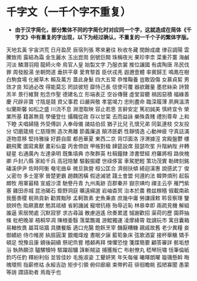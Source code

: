 # 千字文（一千个字不重复）

- **由于汉字简化，部分繁体不同的字简化时对应同一个字，这就造成在简体《千字文》中有重复的字出现，以下为经过确认，不重复的一千个子的繁体字版。**

天地玄黃
宇宙洪荒
日月盈昃
辰宿列張
寒來暑往
秋收冬藏
閏餘成歲
律召調陽
雲騰致雨
露結為霜
金生麗水
玉出崑崗
劍號巨闕
珠稱夜光
果珍李柰
菜重芥薑
海鹹河淡
鱗潛羽翔
龍師火帝
鳥官人皇
始製文字
乃服衣裳
推位讓國
有虞陶唐
吊民伐罪
周發殷湯
坐朝問道
垂拱平章
愛育黎首
臣伏戎羌
遐邇壹體
率賓歸王
鳴鳳在樹
白駒食場
化被草木
賴及萬方
蓋此身髮
四大五常
恭惟鞠養
豈敢毀傷
女慕貞絜
男效才良
知過必改
得能莫忘
罔談彼短
靡恃己長
信使可覆
器欲難量
墨悲絲染
詩贊羔羊
景行維賢
剋念作聖
德建名立
形端表正
空谷傳聲
虛堂習聽
禍因惡積
福緣善慶
尺辟非寶
寸陰是競
資父事君
曰嚴與敬
孝當竭力
忠則盡命
臨深履薄
夙興溫清
似蘭斯馨
如松之盛
川流不息
淵澄取映
容止若思
言辭安定
篤初誠美
慎終宜令
榮業所基
籍甚無竟
學優登仕
攝職從政
存以甘棠
去而益詠
樂殊貴賤
禮別尊卑
上和下睦
夫唱婦隨
外受傅訓
入奉母儀
諸姑伯叔
猶子比兒
孔懷兄弟
同氣連枝
交友投分
切磨箴規
仁慈隱惻
造次弗離
節義廉退
顛沛匪虧
性靜情逸
心動神疲
守真誌滿
逐物意移
堅持雅操
好爵自縻
都邑華夏
東西二京
背邙面洛
浮渭據涇
宮殿盤鬱
樓觀飛驚
圖寫禽獸
畫彩仙靈
丙舍傍啟
甲帳對楹
肆筵設席
鼓瑟吹笙
升階納陛
弁轉疑星
右通廣內
左達承明
既集墳典
亦聚群英
杜稿鐘隸
漆書壁經
府羅將相
路俠槐卿
戶封八縣
家給千兵
高冠陪輦
驅轂振纓
世祿侈富
車駕肥輕
策功茂實
勒碑刻銘
磻溪伊尹
佐時阿衡
奄宅曲阜
微旦孰營
桓公匡合
濟弱扶傾
綺迴漢惠
說感武丁
俊乂密勿
多士寔寧
晉楚更霸
趙魏困橫
假途滅虢
踐土會盟
何遵約法
韓弊煩刑
起翦頗牧
用軍最精
宣威沙漠
馳譽丹青
九州禹跡
百郡秦并
嶽宗琠均
禪主云亭
雁門紫塞
雞田赤城
昆池碣石
鉅野洞庭
曠遠綿邈
岩岫杳冥
治本於農
務兹稼穡
俶載南畝
我藝黍稷
稅熟貢新
勸賞黜陟
孟軻敦素
史魚秉直
庶幾中庸
勞謙謹敕
聆音察理
鑒貌辨色
貽厥嘉猷
勉其祗植
省躬譏誡
寵增抗極
殆辱近恥
林皋幸即
兩疏見機
解組誰逼
索居閒處
沉默寂寥
求古尋論
散慮逍遙
欣奏累遣
慽謝歡招
渠荷的歷
園莽抽條
枇杷晚翠
梧桐早凋
陳根委翳
落葉飄颯
游鯤獨運
凌摩絳霄
耽讀玩市
寓目囊箱
易輶攸畏
屬耳垣牆
具膳餐飯
適口充腸
飽飫烹宰
饑厭糟糠
親戚故舊
老少異糧
妾御績紡
侍巾帷房
紈扇圓潔
銀燭煒煌
晝眠夕寐
藍筍象床
弦歌酒宴
接杯舉觴
矯手頓足
悅豫且康
嫡後嗣續
祭祀烝嘗
稽顙再拜
悚懼恐惶
箋牒簡要
顧答審詳
骸垢想浴
執熱願涼
驢騾犢特
駭躍超驤
誅斬賊盜
捕獲叛亡
布射僚丸
嵇琴阮嘯
恬筆倫紙
鈞巧任釣
釋紛利俗
並皆佳妙
毛施淑姿
工顰妍笑
年矢每催
曦暉朗曜
璇璣懸斡
晦魄環照
指薪修祜
永綏吉劭
矩步引領
俯仰廊廟
束帶矜莊
徘徊瞻眺
孤陋寡聞
愚蒙等誚
謂語助者
焉哉乎也